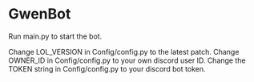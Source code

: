 # GwenBot

Run main.py to start the bot.

Change LOL_VERSION in Config/config.py to the latest patch.
Change OWNER_ID in Config/config.py to your own discord user ID.
Change the TOKEN string in Config/config.py to your discord bot token.
